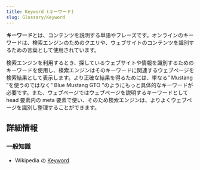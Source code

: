 ```yaml
---
title: Keyword (キーワード)
slug: Glossary/Keyword
---
```


**キーワード**とは、コンテンツを説明する単語やフレーズです。オンラインのキーワードは、検索エンジンのためのクエリや、ウェブサイトのコンテンツを識別するための言葉として使用されています。

検索エンジンを利用するとき、探しているウェブサイトや情報を識別するためのキーワードを使用し、検索エンジンはそのキーワードに関連するウェブページを検索結果として表示します。より正確な結果を得るためには、単なる” Mustang ”を使うのではなく” Blue Mustang GTO ”のようにもっと具体的なキーワードが必要です。また、ウェブページではウェブページを説明するキーワードとして head 要素内の meta 要素で使い、そのため検索エンジンは、よりよくウェブページを識別し整理することができます。

## 詳細情報

### 一般知識

- Wikipedia の [Keyword](https://en.wikipedia.org/wiki/Keyword_research)

